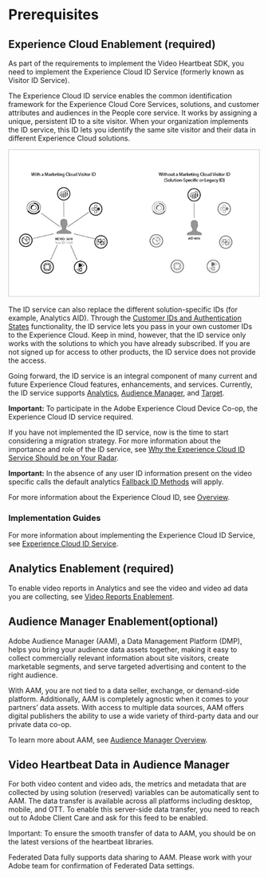 # Prerequisites

## Experience Cloud Enablement \(required\)

As part of the requirements to implement the Video Heartbeat SDK, you need to implement the Experience Cloud ID Service \(formerly known as Visitor ID Service\).

The Experience Cloud ID service enables the common identification framework for the Experience Cloud Core Services, solutions, and customer attributes and audiences in the People core service. It works by assigning a unique, persistent ID to a site visitor. When your organization implements the ID service, this ID lets you identify the same site visitor and their data in different Experience Cloud solutions.

![](../.gitbook/assets/mc_id_service_graphic.png)

The ID service can also replace the different solution-specific IDs \(for example, Analytics AID\). Through the [Customer IDs and Authentication States](https://marketing.adobe.com/resources/help/en_US/mcvid/mcvid-authenticated-state.html) functionality, the ID service lets you pass in your own customer IDs to the Experience Cloud. Keep in mind, however, that the ID service only works with the solutions to which you have already subscribed. If you are not signed up for access to other products, the ID service does not provide the access.

Going forward, the ID service is an integral component of many current and future Experience Cloud features, enhancements, and services. Currently, the ID service supports [Analytics](http://www.adobe.com/marketing-cloud/web-analytics.html), [Audience Manager](http://www.adobe.com/marketing-cloud/data-management-platform.html), and [Target](http://www.adobe.com/marketing-cloud%20/testing-targeting.html).

**Important:** To participate in the Adobe Experience Cloud Device Co-op, the Experience Cloud ID service required.

If you have not implemented the ID service, now is the time to start considering a migration strategy. For more information about the importance and role of the ID service, see [Why the Experience Cloud ID Service Should be on Your Radar](http://blogs.adobe.com/digitalmarketing/analytics/why-new-adobe-marketing-cloud-id-service-should-be-on-your-radar/).

**Important:** In the absence of any user ID information present on the video specific calls the default analytics [Fallback ID Methods](https://marketing.adobe.com/resources/help/en_US/sc/implement/visid_fallback.html) will apply.

For more information about the Experience Cloud ID, see [Overview](https://marketing.adobe.com/resources/help/en_US/mcvid/mcvid-overview.html).

### Implementation Guides

For more information about implementing the Experience Cloud ID Service, see [Experience Cloud ID Service](https://marketing.adobe.com/resources/help/en_US/mcvid/).

## Analytics Enablement \(required\)

To enable video reports in Analytics and see the video and video ad data you are collecting, see [Video Reports Enablement](https://github.com/krculp/media-analytics-docs/tree/15e67a02c08a04547e0e2128e92f3a7295469d8e/before-you-begin/add_link.md).

## Audience Manager Enablement\(optional\)

Adobe Audience Manager \(AAM\), a Data Management Platform \(DMP\), helps you bring your audience data assets together, making it easy to collect commercially relevant information about site visitors, create marketable segments, and serve targeted advertising and content to the right audience.

With AAM, you are not tied to a data seller, exchange, or demand-side platform. Additionally, AAM is completely agnostic when it comes to your partners’ data assets. With access to multiple data sources, AAM offers digital publishers the ability to use a wide variety of third-party data and our private data co-op.

To learn more about AAM, see [Audience Manager Overview](https://marketing.adobe.com/resources/help/en_US/aam/c_am_overview_intro.html).

## Video Heartbeat Data in Audience Manager

For both video content and video ads, the metrics and metadata that are collected by using solution \(reserved\) variables can be automatically sent to AAM. The data transfer is available across all platforms including desktop, mobile, and OTT. To enable this server-side data transfer, you need to reach out to Adobe Client Care and ask for this feed to be enabled.

Important: To ensure the smooth transfer of data to AAM, you should be on the latest versions of the heartbeat libraries.

Federated Data fully supports data sharing to AAM. Please work with your Adobe team for confirmation of Federated Data settings.

